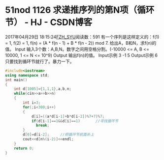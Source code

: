 # 51nod  1126 求递推序列的第N项（循环节） - HJ - CSDN博客
2017年04月29日 18:15:24[FZH_SYU](https://me.csdn.net/feizaoSYUACM)阅读数：591
有一个序列是这样定义的：f(1) = 1, f(2) = 1, f(n) = (A * f(n - 1) + B * f(n - 2)) mod 7. 
给出A，B和N，求f(n)的值。 
Input
输入3个数：A,B,N。数字之间用空格分割。(-10000 <= A, B <= 10000, 1 <= N <= 10^9)
Output
输出f(n)的值。
Input示例
3 -1 5
Output示例
6
只要找到循环节就行了。暴力一下。
```cpp
#include<iostream>
using namespace std;
int main()
{
    int d[1005]={1,1,1},a,b,n;
    while(cin>>a>>b>>n)
    {
        int i=3;
        for(;i<300;i++)
        {
            d[i]=((a*d[i-1]+b*d[i-2])%7+7)%7; 
            if(d[i-1]==1&&d[i]==1)       //寻找循环节 
              break;
        }
        d[0]=d[i-2];     //把循环节前面补上 
        cout<<d[n%(i-2)]<<endl;
    }
    return 0;
}
```
